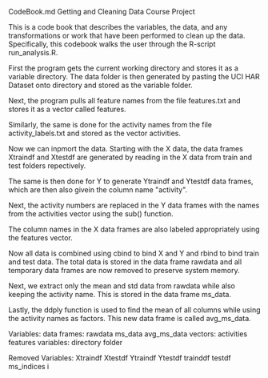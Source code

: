 CodeBook.md 
Getting and Cleaning Data Course Project

This is a code book that describes the variables, the data, and any transformations or work that have been performed to clean up the data. Specifically, this codebook walks the user through the R-script run_analysis.R.



First the program gets the current working directory and stores it as a variable directory.
The data folder is then generated by pasting the UCI HAR Dataset onto directory and stored as the variable folder. 

Next, the program pulls all feature names from the file features.txt and stores it as a vector called features.

Similarly, the same is done for the activity names from the file activity_labels.txt and stored as the vector activities.

Now we can inpmort the data. Starting with the X data, the data frames Xtraindf and Xtestdf are generated by reading in the X data from train and test folders repectively.

The same is then done for Y to generate Ytraindf and Ytestdf data frames, which are then also givein the column name "activity".

Next, the activity numbers are replaced in the Y data frames with the names from the activities vector using the sub() function.

The column names in the X data frames are also labeled appropriately using the features vector.

Now all data is combined using cbind to bind X and Y and rbind to bind train and test data. The total data is stored in the data frame rawdata and all temporary data frames are now removed to preserve system memory.


Next, we extract only the mean and std data from rawdata while also keeping the activity name. This is stored in the data frame ms_data.


Lastly, the ddply function is used to find the mean of all columns while using the activity names as factors. This new data frame is called avg_ms_data.


Variables:
	data frames:
		rawdata
		ms_data
		avg_ms_data
	vectors:
		activities
		features
	variables:
		directory
		folder
		
Removed Variables:
	Xtraindf
	Xtestdf
	Ytraindf
	Ytestdf
	trainddf
	testdf
	ms_indices
	i
